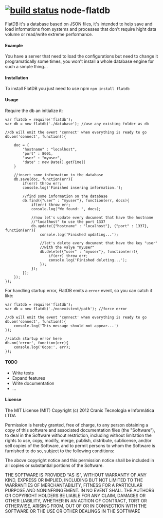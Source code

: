 [![build status](https://secure.travis-ci.org/cranic/node-flatdb.png)](http://travis-ci.org/cranic/node-flatdb)
node-flatdb
===========
FlatDB it's a database based on JSON files, it's intended to help save 
and load informations from systems and processes that don't require 
hight data volume or read/write extreme performance.

#### Example
You have a server that need to load the configurations but need to change 
it programatically some times, you won't install a whole database engine 
for such a simple thing...

#### Installation
To install FlatDB you just need to use npm `npm install flatdb`

#### Usage

Require the db an initialize it:

    var flatdb = require('flatdb');
    var db = new flatdb('./database'); //use any existing folder as db

    //db will emit the event 'connect' when everything is ready to go
    db.on('connect', function(){

        doc = {
            "hostname" : "localhost",
            "port" : 8001,
            "user" : "myuser",
            "date" : new Date().getTime()
        }

        //insert some information in the database
        db.save(doc, function(err){
            if(err) throw err;
            console.log('Finished insering information.');

            //find some information on the database
            db.find({"user" : "myuser"}, function(err, docs){
                if(err) throw err;
                console.log("We found: ", docs);

                //now let's update every document that have the hostname
                //"localhost" to use the port 1337
                db.update({"hostname" : "localhost"}, {"port" : 1337}, function(err){
                    console.log('Finished updating...');

                    //let's delete every document that have the key "user"
                    //with the valye "myuser"
                    db.delete({"user" : "myuser"}, function(err){
                        if(err) throw err;
                        console.log('Finished deleting...');
                    });
                });
            });
        });
    });

For handling startup error, FlatDB emits a `error` event, so you can catch it like:

    var flatdb = require('flatdb');
    var db = new flatdb('./nonexistent/path'); //force error

    //db will emit the event 'connect' when everything is ready to go
    db.on('connect', function(){
        console.log('This message should not appear...')
    });

    //catch startup error here
    db.on('error', function(err){
        console.log('Oops:', err);
    });


#### TODO

 * Write tests
 * Expand features
 * Write documentation
 * ...

#### License

The MIT License (MIT)
Copyright (c) 2012 Cranic Tecnologia e Informática LTDA

Permission is hereby granted, free of charge, to any person obtaining a 
copy of this software and associated documentation files (the "Software"), 
to deal in the Software without restriction, including without limitation 
the rights to use, copy, modify, merge, publish, distribute, sublicense, 
and/or sell copies of the Software, and to permit persons to whom the 
Software is furnished to do so, subject to the following conditions:

The above copyright notice and this permission notice shall be included 
in all copies or substantial portions of the Software.

THE SOFTWARE IS PROVIDED "AS IS", WITHOUT WARRANTY OF ANY KIND, EXPRESS 
OR IMPLIED, INCLUDING BUT NOT LIMITED TO THE WARRANTIES OF MERCHANTABILITY, 
FITNESS FOR A PARTICULAR PURPOSE AND NONINFRINGEMENT. IN NO EVENT SHALL THE 
AUTHORS OR COPYRIGHT HOLDERS BE LIABLE FOR ANY CLAIM, DAMAGES OR OTHER 
LIABILITY, WHETHER IN AN ACTION OF CONTRACT, TORT OR OTHERWISE, ARISING FROM, 
OUT OF OR IN CONNECTION WITH THE SOFTWARE OR THE USE OR OTHER DEALINGS IN 
THE SOFTWARE

